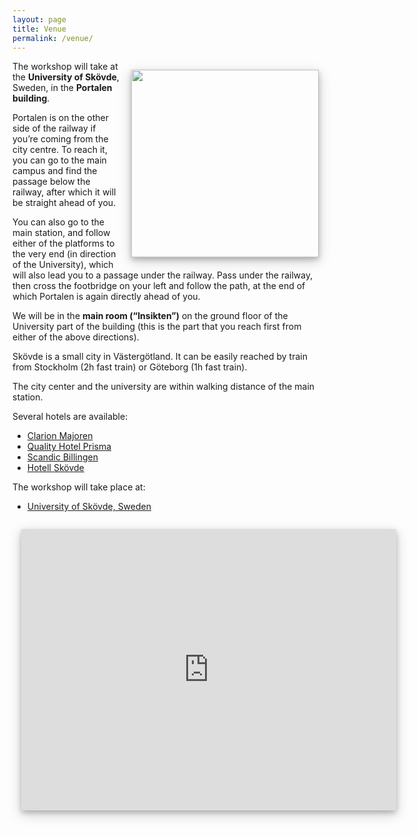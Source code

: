 ```yaml
---
layout: page
title: Venue
permalink: /venue/
---
```

<img style="float:right; width: 300px; right; margin: 1em; overflow: auto; box-shadow: 0 4px 8px 0 rgba(0, 0, 0, 0.2), 0 6px 20px 0 rgba(0, 0, 0, 0.19);" src="{{ site.baseurl }}/assets/venue.jpg">

The workshop will take at the **University of Skövde**, Sweden, in the **Portalen building**.

Portalen is on the other side of the railway if you’re coming from the city centre. To reach it, you can go to the main campus and find the passage below the railway, after which it will be straight ahead of you.

You can also go to the main station, and follow either of the platforms to the very end (in direction of the University), which will also lead you to a passage under the railway. Pass under the railway, then cross the footbridge on your left and follow the path, at the end of which Portalen is again directly ahead of you.

We will be in the **main room (“Insikten”)** on the ground floor of the University part of the building (this is the part that you reach first from either of the above directions).
 
Skövde is a small city in Västergötland. It can be easily reached by train from Stockholm (2h fast train) or Göteborg (1h fast train).

The city center and the university are within walking distance of the main station. 

Several hotels are available:
 - [Clarion Majoren](https://www.nordicchoicehotels.com/hotels/sweden/skovde/clarion-collection-hotel-majoren/)
 - [Quality Hotel Prisma](https://www.nordicchoicehotels.com/hotels/sweden/skovde/quality-hotel-prisma/) 
 - [Scandic Billingen](https://www.scandichotels.com/hotels/sweden/skovde/scandic-billingen)
 - [Hotell Skövde](http://hotellskovde.com/)
 
The workshop will take place at:
 - [University of Skövde, Sweden](http://www.his.se/en/)

<iframe
  width="600"
  height="450"
  frameborder="0"
  style="margin: 1em; overflow: auto; box-shadow: 0 4px 8px 0 rgba(0, 0, 0, 0.2), 0 6px 20px 0 rgba(0, 0, 0, 0.19);"
  src="https://www.google.com/maps/embed/v1/place?key=AIzaSyD9GFmw18ZrdCa4sUeO6rcVpx5Gw2vszhM
    &q=The+University+of+Skövde" allowfullscreen>
</iframe>